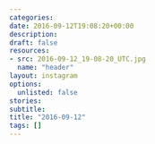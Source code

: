 ```yaml
---
categories:
date: 2016-09-12T19:08:20+00:00
description:
draft: false
resources:
- src: 2016-09-12_19-08-20_UTC.jpg
  name: "header"
layout: instagram
options:
  unlisted: false
stories:
subtitle:
title: "2016-09-12"
tags: []
---
```


 

